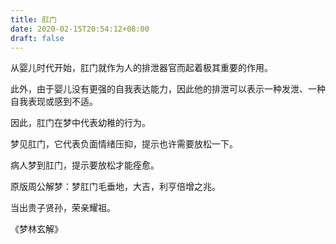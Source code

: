 ```yaml
---
title: 肛门
date: 2020-02-15T20:54:12+08:00
draft: false
---
```


从婴儿时代开始，肛门就作为人的排泄器官而起着极其重要的作用。

此外，由于婴儿没有更强的自我表达能力，因此他的排泄可以表示一种发泄、一种自我表现或感到不适。

因此，肛门在梦中代表幼稚的行为。

梦见肛门，它代表负面情绪压抑，提示也许需要放松一下。

病人梦到肛门，提示要放松才能痊愈。

原版周公解梦：梦肛门毛垂地，大吉，利亨倍增之兆。

当出贵子贤孙，荣亲耀祖。

《梦林玄解》